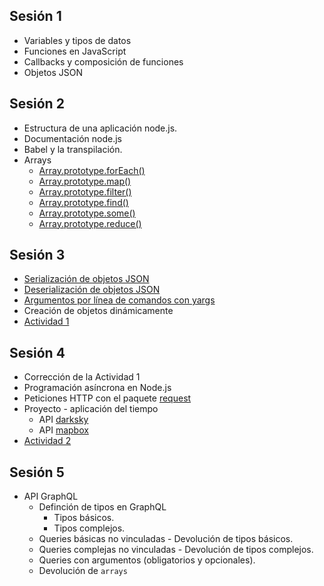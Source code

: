 ## Sesión 1
  * Variables y tipos de datos
  * Funciones en JavaScript
  * Callbacks y composición de funciones
  * Objetos JSON

## Sesión 2
  * Estructura de una aplicación node.js.
  * Documentación node.js
  * Babel y la transpilación.
  * Arrays
    * [Array.prototype.forEach()](https://developer.mozilla.org/es/docs/Web/JavaScript/Referencia/Objetos_globales/Array/forEach)
    * [Array.prototype.map()](https://developer.mozilla.org/es/docs/Web/JavaScript/Referencia/Objetos_globales/Array/map)
    * [Array.prototype.filter()](https://developer.mozilla.org/es/docs/Web/JavaScript/Referencia/Objetos_globales/Array/filter)
    * [Array.prototype.find()](https://developer.mozilla.org/es/docs/Web/JavaScript/Referencia/Objetos_globales/Array/find)
    * [Array.prototype.some()](https://developer.mozilla.org/es/docs/Web/JavaScript/Referencia/Objetos_globales/Array/some)
    * [Array.prototype.reduce()](https://developer.mozilla.org/es/docs/Web/JavaScript/Referencia/Objetos_globales/Array/reduce)

## Sesión 3
  * [Serialización de objetos JSON](https://developer.mozilla.org/en-US/docs/Web/JavaScript/Reference/Global_Objects/JSON/stringify)
  * [Deserialización de objetos JSON](https://developer.mozilla.org/en-US/docs/Web/JavaScript/Reference/Global_Objects/JSON/parse)
  * [Argumentos por línea de comandos con yargs](https://www.npmjs.com/package/yargs)
  * Creación de objetos dinámicamente
  * [Actividad 1](./ejercicios/actividad1.md)

## Sesión 4
  * Corrección de la Actividad 1
  * Programación asíncrona en Node.js
  * Peticiones HTTP con el paquete [request](https://www.npmjs.com/package/request)
  * Proyecto - aplicación del tiempo
    * API [darksky](https://darksky.net/dev)
    * API [mapbox](https://www.mapbox.com)
  * [Actividad 2](./ejercicios/actividad2.md)

## Sesión 5
  * API GraphQL
    * Definción de tipos en GraphQL
      * Tipos básicos.
      * Tipos complejos.
    * Queries básicas no vinculadas - Devolución de tipos básicos.
    * Queries complejas no vinculadas - Devolución de tipos complejos.
    * Queries con argumentos (obligatorios y opcionales).
    * Devolución de `arrays`
      